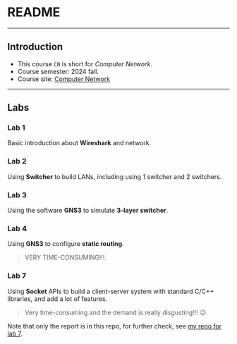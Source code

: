 # README

---

## Introduction

* This course `CN` is short for *Computer Network*.
* Course semester: 2024 fall.
* Course site: [Computer Network](http://10.214.0.253/network/exercise/)

---

## Labs

### Lab 1

Basic introduction about **Wireshark** and network.

### Lab 2

Using **Switcher** to build LANs, including using 1 switcher and 2 switchers.

### Lab 3

Using the software **GNS3** to simulate **3-layer switcher**.

### Lab 4

Using **GNS3** to configure **static routing**.

> VERY TIME-CONSUMING!!!.

### Lab 7

Using **Socket** APIs to build a client-server system with standard C/C++ libraries, and add a lot of features.

> Very time-consuming and the demand is really disgusting!!! 😥

Note that only the report is in this repo, for further check, see [my repo for lab 7](https://github.com/lEEExp3rt/ZJU-Computer-Network-Socket).
